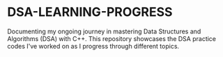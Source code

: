 # DSA-LEARNING-PROGRESS
Documenting my ongoing journey in mastering Data Structures and Algorithms (DSA) with C++. This repository showcases the DSA practice codes I've worked on as I progress through different topics.
